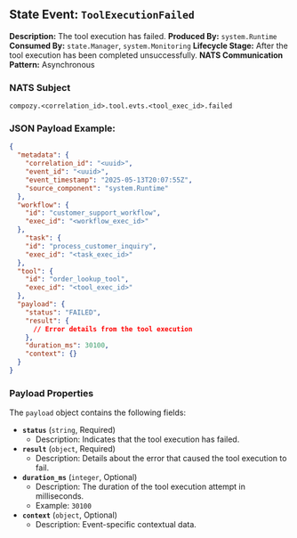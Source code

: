 ## State Event: `ToolExecutionFailed`

**Description:** The tool execution has failed.
**Produced By:** `system.Runtime`
**Consumed By:** `state.Manager`, `system.Monitoring`
**Lifecycle Stage:** After the tool execution has been completed unsuccessfully.
**NATS Communication Pattern:** Asynchronous

### NATS Subject

`compozy.<correlation_id>.tool.evts.<tool_exec_id>.failed`

### JSON Payload Example:

```json
{
  "metadata": {
    "correlation_id": "<uuid>",
    "event_id": "<uuid>",
    "event_timestamp": "2025-05-13T20:07:55Z",
    "source_component": "system.Runtime"
  },
  "workflow": {
    "id": "customer_support_workflow",
    "exec_id": "<workflow_exec_id>"
  },
    "task": {
    "id": "process_customer_inquiry",
    "exec_id": "<task_exec_id>"
  },
  "tool": {
    "id": "order_lookup_tool",
    "exec_id": "<tool_exec_id>"
  },
  "payload": {
    "status": "FAILED",
    "result": {
      // Error details from the tool execution
    },
    "duration_ms": 30100,
    "context": {}
  }
}
```

### Payload Properties

The `payload` object contains the following fields:
-   **`status`** (`string`, Required)
    -   Description: Indicates that the tool execution has failed.
-   **`result`** (`object`, Required)
    -   Description: Details about the error that caused the tool execution to fail.
-   **`duration_ms`** (`integer`, Optional)
    -   Description: The duration of the tool execution attempt in milliseconds.
    -   Example: `30100`
-   **`context`** (`object`, Optional)
    -   Description: Event-specific contextual data.
